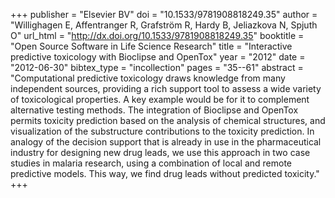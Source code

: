 +++
publisher = "Elsevier BV"
doi = "10.1533/9781908818249.35"
author = "Willighagen E, Affentranger R, Grafström R, Hardy B, Jeliazkova N, Spjuth O"
url_html = "http://dx.doi.org/10.1533/9781908818249.35"
booktitle = "Open Source Software in Life Science Research"
title = "Interactive predictive toxicology with Bioclipse and OpenTox"
year = "2012"
date = "2012-06-30"
bibtex_type = "incollection"
pages = "35--61"
abstract = "Computational predictive toxicology draws knowledge from many independent sources, providing a rich support tool to assess a wide variety of toxicological properties. A key example would be for it to complement alternative testing methods. The integration of Bioclipse and OpenTox permits toxicity prediction based on the analysis of chemical structures, and visualization of the substructure contributions to the toxicity prediction. In analogy of the decision support that is already in use in the pharmaceutical industry for designing new drug leads, we use this approach in two case studies in malaria research, using a combination of local and remote predictive models. This way, we find drug leads without predicted toxicity."
+++

